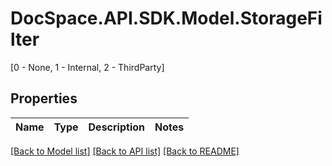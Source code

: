 # DocSpace.API.SDK.Model.StorageFilter
[0 - None, 1 - Internal, 2 - ThirdParty]

## Properties

Name | Type | Description | Notes
------------ | ------------- | ------------- | -------------

[[Back to Model list]](../README.md#documentation-for-models) [[Back to API list]](../README.md#documentation-for-api-endpoints) [[Back to README]](../README.md)

